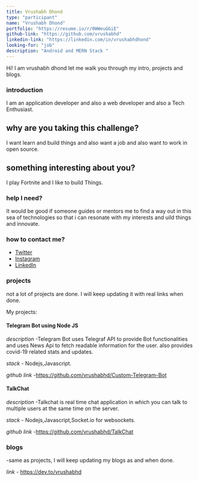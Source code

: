 ```yaml
---
title: Vrushabh Dhond
type: "participant"
name: "Vrushabh Dhond"
portfolio: "https://resume.io/r/0WWeuGGiE"
github-link: "https://github.com/vrushabhd"
linkedin-link: "https://linkedin.com/in/vrushabhdhond"
looking-for: "job"
description: "Android and MERN Stack "
---
```


Hi! I am vrushabh dhond let me walk you through my intro, projects and blogs.

### introduction

I am an application developer and also a  web developer and also a Tech Enthusiast.

## why are you taking this challenge?

I want learn and build things and also want a job and also want to work in open source.

## something interesting about you?

I play Fortnite and I like to build Things.

### help I need?

It would be good if someone guides or mentors me to find a way out in this sea of technologies so that i can resonate with my interests and uild things and innovate.

### how to contact me?

- [Twitter](https://twitter.com/vrushabhdhond)
- [Instagram](https://www.instagram.com/vrushabh_dhond/)
- [LinkedIn](https://linkedin.com/in/vrushabhdhond)

### projects

not a lot of projects are done. I will keep updating it with real links when done.

My projects:

#### Telegram Bot using Node JS

_description_ -Telegram Bot uses Telegraf API  to provide  Bot functionalities  and uses 
News Api  to fetch  readable information for the user.
also provides covid-19 related stats and updates.

_stack_ - Nodejs,Javascript.

_github link_ -https://github.com/vrushabhd/Custom-Telegram-Bot

#### TalkChat

_description_ -Talkchat is real time chat application in which you can talk to multiple users at the same time on the server.

_stack_ - Nodejs,Javascript,Socket.io for websockets.

_github link_ -https://github.com/vrushabhd/TalkChat









### blogs

 -same as projects, I will keep updating my blogs as and when done.


_link_ - https://dev.to/vrushabhd
